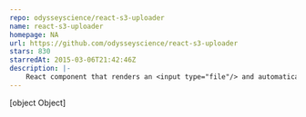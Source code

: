 ```yaml
---
repo: odysseyscience/react-s3-uploader
name: react-s3-uploader
homepage: NA
url: https://github.com/odysseyscience/react-s3-uploader
stars: 830
starredAt: 2015-03-06T21:42:46Z
description: |-
    React component that renders an <input type="file"/> and automatically uploads to an S3 bucket
---
```


[object Object]

